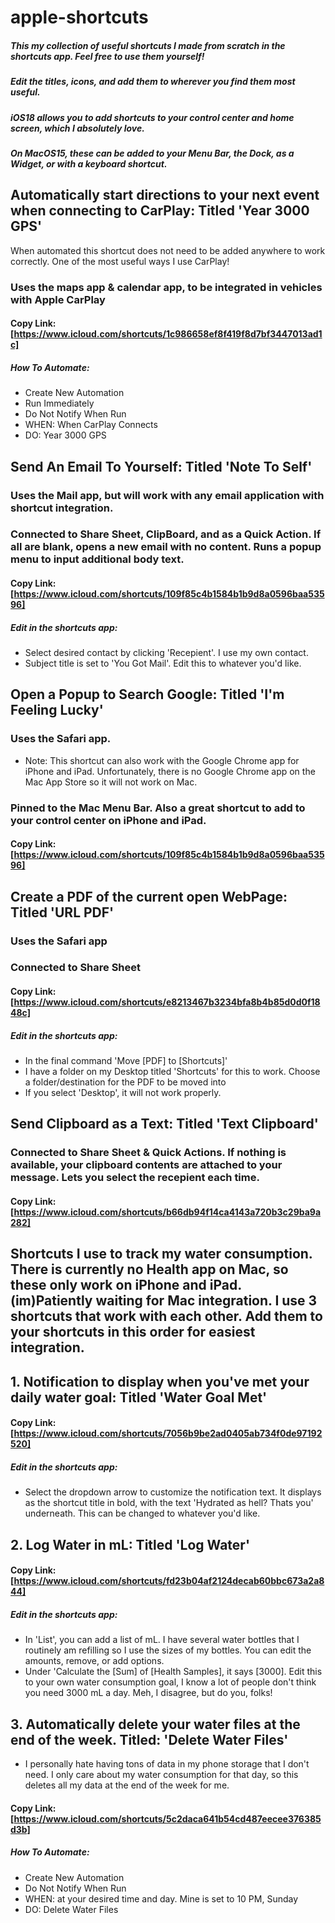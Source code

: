 # apple-shortcuts
##### This my collection of useful shortcuts I made from scratch in the shortcuts app. Feel free to use them yourself!
##### Edit the titles, icons, and add them to wherever you find them most useful.
##### iOS18 allows you to add shortcuts to your control center and home screen, which I absolutely love. 
##### On MacOS15, these can be added to your Menu Bar, the Dock, as a Widget, or with a keyboard shortcut.

## Automatically start directions to your next event when connecting to CarPlay: Titled 'Year 3000 GPS'
When automated this shortcut does not need to be added anywhere to work correctly. One of the most useful ways I use CarPlay!
### Uses the maps app & calendar app, to be integrated in vehicles with Apple CarPlay
#### Copy Link: [https://www.icloud.com/shortcuts/1c986658ef8f419f8d7bf3447013ad1c]
##### How To Automate: 
- Create New Automation 
- Run Immediately
- Do Not Notify When Run
- WHEN: When CarPlay Connects
- DO: Year 3000 GPS

## Send An Email To Yourself: Titled 'Note To Self'
### Uses the Mail app, but will work with any email application with shortcut integration.
### Connected to Share Sheet, ClipBoard, and as a Quick Action. If all are blank, opens a new email with no content. Runs a popup menu to input additional body text.
#### Copy Link: [https://www.icloud.com/shortcuts/109f85c4b1584b1b9d8a0596baa53596]
##### Edit in the shortcuts app:
- Select desired contact by clicking 'Recepient'. I use my own contact.
- Subject title is set to 'You Got Mail'. Edit this to whatever you'd like.

## Open a Popup to Search Google: Titled 'I'm Feeling Lucky'
### Uses the Safari app. 
- Note: This shortcut can also work with the Google Chrome app for iPhone and iPad. Unfortunately, there is no Google Chrome app on the Mac App Store so it will not work on Mac.
### Pinned to the Mac Menu Bar. Also a great shortcut to add to your control center on iPhone and iPad.
#### Copy Link: [https://www.icloud.com/shortcuts/109f85c4b1584b1b9d8a0596baa53596]

## Create a PDF of the current open WebPage: Titled 'URL PDF'
### Uses the Safari app
### Connected to Share Sheet
#### Copy Link: [https://www.icloud.com/shortcuts/e8213467b3234bfa8b4b85d0d0f1848c]
##### Edit in the shortcuts app:
- In the final command 'Move [PDF] to [Shortcuts]'
- I have a folder on my Desktop titled 'Shortcuts' for this to work. Choose a folder/destination for the PDF to be moved into
- If you select 'Desktop', it will not work properly.

## Send Clipboard as a Text: Titled 'Text Clipboard'
### Connected to Share Sheet & Quick Actions. If nothing is available, your clipboard contents are attached to your message. Lets you select the recepient each time.
#### Copy Link: [https://www.icloud.com/shortcuts/b66db94f14ca4143a720b3c29ba9a282]

## Shortcuts I use to track my water consumption. There is currently no Health app on Mac, so these only work on iPhone and iPad. (im)Patiently waiting for Mac integration. I use 3 shortcuts that work with each other. Add them to your shortcuts in this order for easiest integration.
## 1. Notification to display when you've met your daily water goal: Titled 'Water Goal Met'
#### Copy Link: [https://www.icloud.com/shortcuts/7056b9be2ad0405ab734f0de97192520]
##### Edit in the shortcuts app:
- Select the dropdown arrow to customize the notification text. It displays as the shortcut title in bold, with the text 'Hydrated as hell? Thats you' underneath. This can be changed to whatever you'd like.
## 2. Log Water in mL: Titled 'Log Water'
#### Copy Link: [https://www.icloud.com/shortcuts/fd23b04af2124decab60bbc673a2a844]
##### Edit in the shortcuts app:
- In 'List', you can add a list of mL. I have several water bottles that I routinely am refilling so I use the sizes of my bottles. You can edit the amounts, remove, or add options.
- Under 'Calculate the [Sum] of [Health Samples], it says [3000]. Edit this to your own water consumption goal, I know a lot of people don't think you need 3000 mL a day. Meh, I disagree, but do you, folks!
## 3. Automatically delete your water files at the end of the week. Titled: 'Delete Water Files'
- I personally hate having tons of data in my phone storage that I don't need. I only care about my water consumption for that day, so this deletes all my data at the end of the week for me.
#### Copy Link: [https://www.icloud.com/shortcuts/5c2daca641b54cd487eecee376385d3b]
##### How To Automate:
- Create New Automation
- Do Not Notify When Run
- WHEN: at your desired time and day. Mine is set to 10 PM, Sunday
- DO: Delete Water Files
